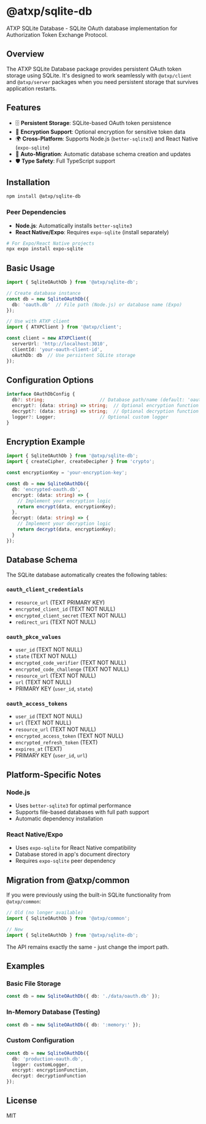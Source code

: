 # @atxp/sqlite-db

ATXP SQLite Database - SQLite OAuth database implementation for Authorization Token Exchange Protocol.

## Overview

The ATXP SQLite Database package provides persistent OAuth token storage using SQLite. It's designed to work seamlessly with `@atxp/client` and `@atxp/server` packages when you need persistent storage that survives application restarts.

## Features

- 🗄️ **Persistent Storage**: SQLite-based OAuth token persistence
- 🔐 **Encryption Support**: Optional encryption for sensitive token data  
- 🌍 **Cross-Platform**: Supports Node.js (`better-sqlite3`) and React Native (`expo-sqlite`)
- 🔄 **Auto-Migration**: Automatic database schema creation and updates
- 🛡️ **Type Safety**: Full TypeScript support

## Installation

```bash
npm install @atxp/sqlite-db
```

### Peer Dependencies

- **Node.js**: Automatically installs `better-sqlite3`
- **React Native/Expo**: Requires `expo-sqlite` (install separately)

```bash
# For Expo/React Native projects
npx expo install expo-sqlite
```

## Basic Usage

```typescript
import { SqliteOAuthDb } from '@atxp/sqlite-db';

// Create database instance
const db = new SqliteOAuthDb({
  db: 'oauth.db'  // File path (Node.js) or database name (Expo)
});

// Use with ATXP client
import { ATXPClient } from '@atxp/client';

const client = new ATXPClient({
  serverUrl: 'http://localhost:3010',
  clientId: 'your-oauth-client-id',
  oAuthDb: db  // Use persistent SQLite storage
});
```

## Configuration Options

```typescript
interface OAuthDbConfig {
  db?: string;                    // Database path/name (default: 'oauthClient.db')
  encrypt?: (data: string) => string;  // Optional encryption function
  decrypt?: (data: string) => string;  // Optional decryption function  
  logger?: Logger;                // Optional custom logger
}
```

## Encryption Example

```typescript
import { SqliteOAuthDb } from '@atxp/sqlite-db';
import { createCipher, createDecipher } from 'crypto';

const encryptionKey = 'your-encryption-key';

const db = new SqliteOAuthDb({
  db: 'encrypted-oauth.db',
  encrypt: (data: string) => {
    // Implement your encryption logic
    return encrypt(data, encryptionKey);
  },
  decrypt: (data: string) => {
    // Implement your decryption logic  
    return decrypt(data, encryptionKey);
  }
});
```

## Database Schema

The SQLite database automatically creates the following tables:

### `oauth_client_credentials`
- `resource_url` (TEXT PRIMARY KEY)
- `encrypted_client_id` (TEXT NOT NULL)  
- `encrypted_client_secret` (TEXT NOT NULL)
- `redirect_uri` (TEXT NOT NULL)

### `oauth_pkce_values`
- `user_id` (TEXT NOT NULL)
- `state` (TEXT NOT NULL)
- `encrypted_code_verifier` (TEXT NOT NULL)
- `encrypted_code_challenge` (TEXT NOT NULL)
- `resource_url` (TEXT NOT NULL)
- `url` (TEXT NOT NULL)
- PRIMARY KEY (`user_id`, `state`)

### `oauth_access_tokens`
- `user_id` (TEXT NOT NULL)
- `url` (TEXT NOT NULL)  
- `resource_url` (TEXT NOT NULL)
- `encrypted_access_token` (TEXT NOT NULL)
- `encrypted_refresh_token` (TEXT)
- `expires_at` (TEXT)
- PRIMARY KEY (`user_id`, `url`)

## Platform-Specific Notes

### Node.js
- Uses `better-sqlite3` for optimal performance
- Supports file-based databases with full path support
- Automatic dependency installation

### React Native/Expo
- Uses `expo-sqlite` for React Native compatibility
- Database stored in app's document directory
- Requires `expo-sqlite` peer dependency

## Migration from @atxp/common

If you were previously using the built-in SQLite functionality from `@atxp/common`:

```typescript
// Old (no longer available)
import { SqliteOAuthDb } from '@atxp/common';

// New
import { SqliteOAuthDb } from '@atxp/sqlite-db';
```

The API remains exactly the same - just change the import path.

## Examples

### Basic File Storage
```typescript
const db = new SqliteOAuthDb({ db: './data/oauth.db' });
```

### In-Memory Database (Testing)
```typescript
const db = new SqliteOAuthDb({ db: ':memory:' });
```

### Custom Configuration
```typescript
const db = new SqliteOAuthDb({
  db: 'production-oauth.db',
  logger: customLogger,
  encrypt: encryptionFunction,
  decrypt: decryptionFunction
});
```

## License

MIT
